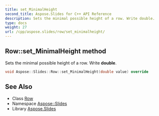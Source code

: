 ```yaml
---
title: set_MinimalHeight
second_title: Aspose.Slides for C++ API Reference
description: Sets the minimal possible height of a row. Write double.
type: docs
weight: 27
url: /cpp/aspose.slides/row/set_minimalheight/
---
```

## Row::set_MinimalHeight method


Sets the minimal possible height of a row. Write **double**.

```cpp
void Aspose::Slides::Row::set_MinimalHeight(double value) override
```

## See Also

* Class [Row](../)
* Namespace [Aspose::Slides](../../)
* Library [Aspose.Slides](../../../)
